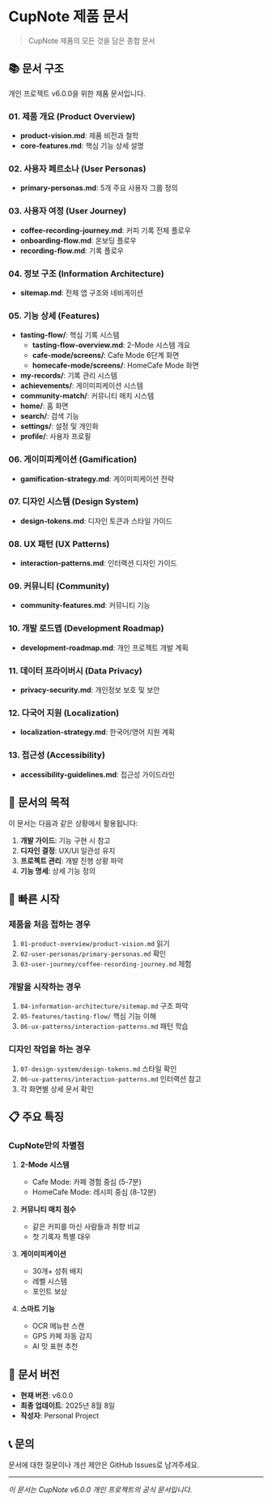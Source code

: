 # CupNote 제품 문서

> CupNote 제품의 모든 것을 담은 종합 문서

## 📚 문서 구조

개인 프로젝트 v6.0.0을 위한 제품 문서입니다.

### 01. 제품 개요 (Product Overview)
- **product-vision.md**: 제품 비전과 철학
- **core-features.md**: 핵심 기능 상세 설명

### 02. 사용자 페르소나 (User Personas)  
- **primary-personas.md**: 5개 주요 사용자 그룹 정의

### 03. 사용자 여정 (User Journey)
- **coffee-recording-journey.md**: 커피 기록 전체 플로우
- **onboarding-flow.md**: 온보딩 플로우
- **recording-flow.md**: 기록 플로우

### 04. 정보 구조 (Information Architecture)
- **sitemap.md**: 전체 앱 구조와 네비게이션

### 05. 기능 상세 (Features)
- **tasting-flow/**: 핵심 기록 시스템
  - **tasting-flow-overview.md**: 2-Mode 시스템 개요
  - **cafe-mode/screens/**: Cafe Mode 6단계 화면
  - **homecafe-mode/screens/**: HomeCafe Mode 화면
- **my-records/**: 기록 관리 시스템
- **achievements/**: 게이미피케이션 시스템
- **community-match/**: 커뮤니티 매치 시스템
- **home/**: 홈 화면
- **search/**: 검색 기능
- **settings/**: 설정 및 개인화
- **profile/**: 사용자 프로필

### 06. 게이미피케이션 (Gamification)
- **gamification-strategy.md**: 게이미피케이션 전략

### 07. 디자인 시스템 (Design System)
- **design-tokens.md**: 디자인 토큰과 스타일 가이드

### 08. UX 패턴 (UX Patterns)
- **interaction-patterns.md**: 인터랙션 디자인 가이드

### 09. 커뮤니티 (Community)
- **community-features.md**: 커뮤니티 기능

### 10. 개발 로드맵 (Development Roadmap)
- **development-roadmap.md**: 개인 프로젝트 개발 계획

### 11. 데이터 프라이버시 (Data Privacy)
- **privacy-security.md**: 개인정보 보호 및 보안

### 12. 다국어 지원 (Localization)
- **localization-strategy.md**: 한국어/영어 지원 계획

### 13. 접근성 (Accessibility)
- **accessibility-guidelines.md**: 접근성 가이드라인

## 🎯 문서의 목적

이 문서는 다음과 같은 상황에서 활용됩니다:

1. **개발 가이드**: 기능 구현 시 참고
2. **디자인 결정**: UX/UI 일관성 유지
3. **프로젝트 관리**: 개발 진행 상황 파악
4. **기능 명세**: 상세 기능 정의

## 🚀 빠른 시작

### 제품을 처음 접하는 경우
1. `01-product-overview/product-vision.md` 읽기
2. `02-user-personas/primary-personas.md` 확인
3. `03-user-journey/coffee-recording-journey.md` 체험

### 개발을 시작하는 경우
1. `04-information-architecture/sitemap.md` 구조 파악
2. `05-features/tasting-flow/` 핵심 기능 이해
3. `06-ux-patterns/interaction-patterns.md` 패턴 학습

### 디자인 작업을 하는 경우
1. `07-design-system/design-tokens.md` 스타일 확인
2. `06-ux-patterns/interaction-patterns.md` 인터랙션 참고
3. 각 화면별 상세 문서 확인

## 📋 주요 특징

### CupNote만의 차별점

1. **2-Mode 시스템**
   - Cafe Mode: 카페 경험 중심 (5-7분)
   - HomeCafe Mode: 레시피 중심 (8-12분)

2. **커뮤니티 매치 점수**
   - 같은 커피를 마신 사람들과 취향 비교
   - 첫 기록자 특별 대우

3. **게이미피케이션**
   - 30개+ 성취 배지
   - 레벨 시스템
   - 포인트 보상

4. **스마트 기능**
   - OCR 메뉴판 스캔
   - GPS 카페 자동 감지
   - AI 맛 표현 추천

## 🔄 문서 버전

- **현재 버전**: v6.0.0
- **최종 업데이트**: 2025년 8월 8일
- **작성자**: Personal Project

## 📞 문의

문서에 대한 질문이나 개선 제안은 GitHub Issues로 남겨주세요.

---

*이 문서는 CupNote v6.0.0 개인 프로젝트의 공식 문서입니다.*